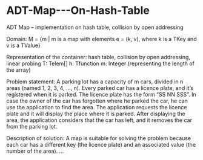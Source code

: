 # ADT-Map---On-Hash-Table
­ADT Map – implementation on hash table, collision by open addressing

Domain:
	M = {m | m is a map with elements e = (k, v), where k is a TKey and v is a TValue}

Representation of the container: hash table, collision by open addressing, linear probing
T: Telem[]
h: Tfunction
m: Integer (representing the length of the array)


Problem statement:
	A parking lot has a capacity of m cars, divided in n areas (named 1, 2, 3, 4, …, n).  Every parked car has a licence plate, and it’s registered when it is parked. The licence plate has the form “SS NN SSS”. In case the owner of the car has forgotten where he parked the car, he can use the application to find the area. The application requests the licence plate and it will display the place where it is parked. After displaying the area, the application considers that the car has left, and it removes the car from the parking lot.

Description of solution:
	A map is suitable for solving the problem because each car has a different key (the licence plate) and an associated value (the number of the area). ...
